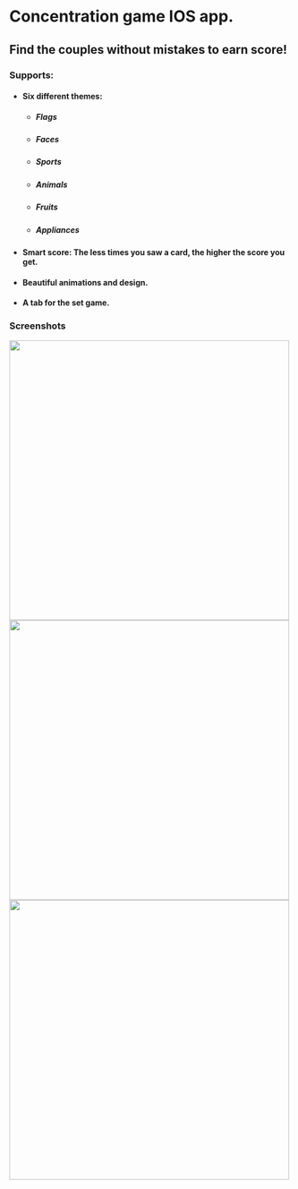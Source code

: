 # Concentration game IOS app.
## Find the couples without mistakes to earn score!
### Supports:
* #### Six different themes: 
    * ##### Flags
    * ##### Faces
    * ##### Sports
    * ##### Animals
    * ##### Fruits
    * ##### Appliances
* #### Smart score: The less times you saw a card, the higher the score you get.
* #### Beautiful animations and design.
* #### A tab for the set game.

### Screenshots
<img width=500 src="https://github.com/TiagoMaiaL/cs193p-assignments/raw/master/Images/animated-set/animated-set-concentration-iphone.png">
<img width=500 src="https://github.com/TiagoMaiaL/cs193p-assignments/raw/master/Images/animated-set/animated-set-concentration-iphone-animating.png">
<img width=500 src="https://github.com/TiagoMaiaL/cs193p-assignments/raw/master/Images/animated-set/animated-set-concentration-ipad.png">

    



